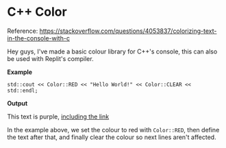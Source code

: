 # C++ Color

Reference: https://stackoverflow.com/questions/4053837/colorizing-text-in-the-console-with-c

Hey guys, I've made a basic colour library for C++'s console, this can also be used with Replit's compiler.

**Example**
```
std::cout << Color::RED << "Hello World!" << Color::CLEAR << std::endl;
```

**Output**
<div class="text-purple">
  This text is purple, <a href="#" class="text-inherit">including the link</a>
</div>


In the example above, we set the colour to red with ```Color::RED```, then define the text after that, and finally clear the colour so next lines aren't affected.